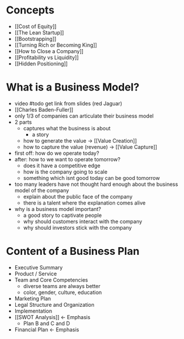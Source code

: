 # Concepts
- [[Cost of Equity]]
- [[The Lean Startup]]
- [[Bootstrapping]]
- [[Turning Rich or Becoming King]]
- [[How to Close a Company]]
- [[Profitability vs Liquidity]]
- [[Hidden Positioning]]
# What is a Business Model?
- video #todo get link from slides (red Jaguar)
- [[Charles Baden-Fuller]]
- only 1/3 of companies can articulate their business model
- 2 parts
	- captures what the business is about
		- a story
	- how to generate the value -> [[Value Creation]]
	- how to capture the value (revenue) -> [[Value Capture]]
 - first off: how do we operate today?
 - after: how to we want to operate tomorrow?
	 - does it have a competitive edge
	 - how is the company going to scale
	 - something which isnt good today can be good tomorrow
- too many leaders have not thought hard enough about the business model of the company
	- explain about the public face of the company
	- there is a talent where the explanation comes alive
- why is a business model important?
	- a good story to captivate people
	- why should customers interact with the company
	- why should investors stick with the company

# Content of a Business Plan
- Executive Summary
- Product / Service
- Team and Core Competencies
	- diverse teams are always better
	- color, gender, culture, education
- Marketing Plan
- Legal Structure and Organization
- Implementation
- [[SWOT Analysis]] <- Emphasis
	- Plan B and C and D
- Financial Plan <- Emphasis